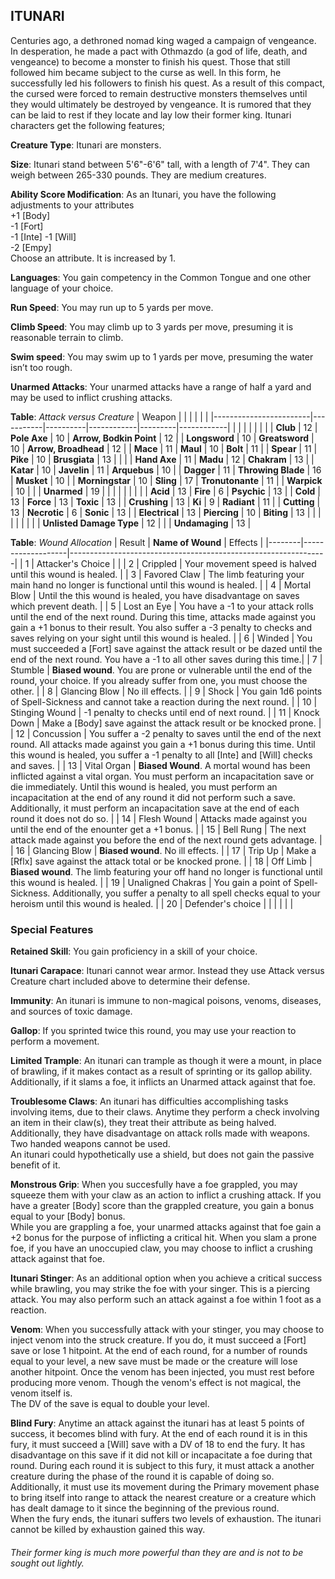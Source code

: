 ## ITUNARI
Centuries ago, a dethroned nomad king waged a campaign of vengeance. In desperation, he made a pact with Othmazdo (a god of life, death, and vengeance) to become a monster to finish his quest. Those that still followed him became subject to the curse as well. In this form, he successfully led his followers to finish his quest. As a result of this compact, the cursed were forced to remain destructive monsters themselves until they would ultimately be destroyed by vengeance. It is rumored that they can be laid to rest if they locate and lay low their former king. Itunari characters get the following features;

**Creature Type**: Itunari are monsters.

**Size**: Itunari stand between 5'6"-6'6" tall, with a length of 7'4". They can weigh between 265-330 pounds. They are medium creatures.

**Ability Score Modification**: As an Itunari, you have the following adjustments to your attributes  
+1 [Body]  
-1 [Fort]  
-1 [Inte]
-1 [Will]  
-2 [Empy]  
Choose an attribute. It is increased by 1.

**Languages**: You gain competency in the Common Tongue and one other language of your choice.

**Run Speed**: You may run up to 5 yards per move.

**Climb Speed**: You may climb up to 3 yards per move, presuming it is reasonable terrain to climb.

**Swim speed**: You may swim up to 1 yards per move, presuming the water isn’t too rough.

**Unarmed Attacks**: Your unarmed attacks have a range of half a yard and may be used to inflict crushing attacks.

**Table**: *Attack versus Creature*
| Weapon                 |          |            |         |            |         |
|------------------------|-----------|----------|------------|---------|------------|
|                        |          |            |         |            |         |
| **Club**                   | 12 | **Pole Axe** | 10   | **Arrow, Bodkin Point**    | 12    |
| **Longsword**              | 10 | **Greatsword** | 10    | **Arrow, Broadhead**    | 12    |
| **Mace**                   | 11    | **Maul** | 10    | **Bolt** | 11    |
| **Spear**                  | 11     | **Pike** | 10    | **Brusgiata** | 13     |  |     |
| **Hand Axe**               | 11     | **Madu** | 12    | **Chakram** | 13   |
| **Katar**                  | 10    | **Javelin** | 11   | **Arquebus** | 10    |
| **Dagger**                 | 11     | **Throwing Blade** | 16  | **Musket** | 10    |
| **Morningstar**            | 10    | **Sling** | 17    | **Tronutonante** | 11    |
| **Warpick**                | 10    |  |    | **Unarmed** | 19  |
|                        |           |          |            |         |            |
| **Acid**                   | 13     | **Fire** | 6     | **Psychic** | 13     |
| **Cold**                   | 13     | **Force** | 13     | **Toxic**  | 13     |
| **Crushing**               | 13     | **Ki** | 9     | **Radiant** | 11     |
| **Cutting**                | 13     | **Necrotic** | 6     | **Sonic** | 13    |
| **Electrical**             | 13     | **Piercing** | 10     | **Biting** | 13    |
|                        |           |          |            |         |            |
| **Unlisted Damage Type** | 12 |  |   | **Undamaging** | 13 |

**Table**: *Wound Allocation*
| Result | **Name of Wound** | Effects                                                        |
|--------|-------------------|----------------------------------------------------------------|
|   1    | Attacker's Choice |                                                                |
|   2    | Crippled          | Your movement speed is halved until this wound is healed.      |
|   3    | Favored Claw      | The limb featuring your main hand no longer is functional until this wound is healed. |
|   4    | Mortal Blow       | Until the this wound is healed, you have disadvantage on saves which prevent death. |
|   5    | Lost an Eye       | You have a -1 to your attack rolls until the end of the next round. During this time, attacks made against you gain a +1 bonus to their result. You also suffer a -3 penalty to checks and saves relying on your sight until this wound is healed. |
|   6    | Winded            | You must succeeded a [Fort] save against the attack result or be dazed until the end of the next round. You have a -1 to all other saves during this time.|
|   7    | Stumble | **Biased wound**. You are prone or vulnerable until the end of the round, your choice. If you already suffer from one, you must choose the other. |
|   8    | Glancing Blow     | No ill effects.                                     |
|   9    | Shock | You gain 1d6 points of Spell-Sickness and cannot take a reaction during the next round. |
|   10   | Stinging Wound    | -1 penalty to checks until end of next round. |
|   11   | Knock Down | Make a [Body] save against the attack result  or be knocked prone. |
|   12   | Concussion | You suffer a -2 penalty to saves until the end of the next round. All attacks made against you gain a +1 bonus during this time. Until this wound is healed, you suffer a -1 penalty to all [Inte] and [Will] checks and saves. |
|   13   | Vital Organ | **Biased Wound**. A mortal wound has been inflicted against a vital organ. You must perform an incapacitation save or die immediately. Until this wound is healed, you must perform an incapacitation at the end of any round it did not perform such a save. Additionally, it must perform an incapacitation save at the end of each round it does not do so.  |
|   14   | Flesh Wound | Attacks made against you until the end of the enounter get a +1 bonus. |
|   15   | Bell Rung | The next attack made against you before the end of the next round gets advantage.  |
|   16   | Glancing Blow | **Biased wound**. No ill effects. |
|   17   | Trip Up           | Make a [Rflx] save against the attack total or be knocked prone.                                  |
|   18   | Off Limb | **Biased wound**. The limb featuring your off hand no longer is functional until this wound is healed. |
|   19   | Unaligned Chakras | You gain a point of Spell-Sickness. Additionally, you suffer a penalty to all spell checks equal to your heroism until this wound is healed. |
|   20   | Defender's choice |                                   |
|        |                                                |                                   |

### Special Features

**Retained Skill**: You gain proficiency in a skill of your choice.

**Itunari Carapace**: Itunari cannot wear armor. Instead they use Attack versus Creature chart included above to determine their defense.

**Immunity**: An itunari is immune to non-magical poisons, venoms, diseases, and sources of toxic damage.

**Gallop**: If you sprinted twice this round, you may use your reaction to perform a movement.

**Limited Trample**: An itunari can trample as though it were a mount, in place of brawling, if it makes contact as a result of sprinting or its gallop ability. Additionally, if it slams a foe, it inflicts an Unarmed attack against that foe.

**Troublesome Claws**: An itunari has difficulties accomplishing tasks involving items, due to their claws. Anytime they perform a check involving an item in their claw(s), they treat their attribute as being halved. Additionally, they have disadvantage on attack rolls made with weapons. Two handed weapons cannot be used.  
An itunari could hypothetically use a shield, but does not gain the passive benefit of it.

**Monstrous Grip**: When you succesfully have a foe grappled, you may squeeze them with your claw as an action to inflict a crushing attack. If you have a greater [Body] score than the grappled creature, you gain a bonus equal to your [Body] bonus.  
While you are grappling a foe, your unarmed attacks against that foe gain a +2 bonus for the purpose of inflicting a critical hit. When you slam a prone foe, if you have an unoccupied claw, you may choose to inflict a crushing attack against that foe.

**Itunari Stinger**: As an additional option when you achieve a critical success while brawling, you may strike the foe with your singer. This is a piercing attack. You may also perform such an attack against a foe within 1 foot as a reaction.

**Venom**: When you successfully attack with your stinger, you may choose to inject venom into the struck creature. If you do, it must succeed a [Fort] save or lose 1 hitpoint. At the end of each round, for a number of rounds equal to your level, a new save must be made or the creature will lose another hitpoint. Once the venom has been injected, you must rest before producing more venom.
Though the venom's effect is not magical, the venom itself is.  
The DV of the save is equal to double your level.

**Blind Fury**: Anytime an attack against the itunari has at least 5 points of success, it becomes blind with fury. At the end of each round it is in this fury, it must succeed a [Will] save with a DV of 18 to end the fury. It has disadvantage on this save if it did not kill or incapacitate a foe during that round. During each round it is subject to this fury, it must attack a another creature during the phase of the round it is capable of doing so. Additionally, it must use its movement during the Primary movement phase to bring itself into range to attack the nearest creature or a creature which has dealt damage to it since the beginning of the previous round.  
When the fury ends, the itunari suffers two levels of exhaustion. The itunari cannot be killed by exhaustion gained this way.

###### Their former king is much more powerful than they are and is not to be sought out lightly.
